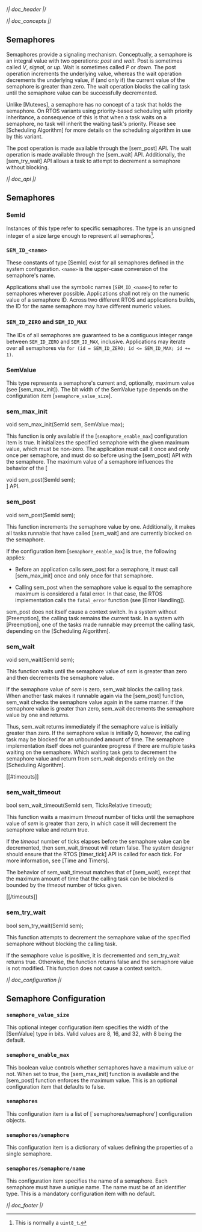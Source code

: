 /*| doc_header |*/

/*| doc_concepts |*/
## Semaphores

Semaphores provide a signaling mechanism.
Conceptually, a semaphore is an integral value with two operations: *post* and *wait*.
Post is sometimes called *V*, *signal*, or *up*.
Wait is sometimes called *P* or *down*.
The post operation increments the underlying value, whereas the wait operation decrements the underlying value, if (and only if) the current value of the semaphore is greater than zero.
The wait operation blocks the calling task until the semaphore value can be successfully decremented.

Unlike [Mutexes], a semaphore has no concept of a task that holds the semaphore.
On RTOS variants using priority-based scheduling with priority inheritance, a consequence of this is that when a task waits on a semaphore, no task will inherit the waiting task's priority.
Please see [Scheduling Algorithm] for more details on the scheduling algorithm in use by this variant.

The post operation is made available through the [<span class="api">sem_post</span>] API.
The wait operation is made available through the [<span class="api">sem_wait</span>] API.
Additionally, the [<span class="api">sem_try_wait</span>] API allows a task to attempt to decrement a semaphore without blocking.

/*| doc_api |*/
## Semaphores

### <span class="api">SemId</span>

Instances of this type refer to specific semaphores.
The type is an unsigned integer of a size large enough to represent all semaphores[^SemId_width].

[^SemId_width]: This is normally a `uint8_t`.

### `SEM_ID_<name>`

These constants of type [<span class="api">SemId</span>] exist for all semaphores defined in the system configuration.
`<name>` is the upper-case conversion of the semaphore's name.

Applications shall use the symbolic names [`SEM_ID_<name>`] to refer to semaphores wherever possible.
Applications shall not rely on the numeric value of a semaphore ID.
Across two different RTOS and applications builds, the ID for the same semaphore may have different numeric values.

### `SEM_ID_ZERO` and `SEM_ID_MAX`

The IDs of all semaphores are guaranteed to be a contiguous integer range between `SEM_ID_ZERO` and `SEM_ID_MAX`, inclusive.
Applications may iterate over all semaphores via `for (id = SEM_ID_ZERO; id <= SEM_ID_MAX; id += 1)`.

### <span class="api">SemValue</span>

This type represents a semaphore's current and, optionally, maximum value (see [<span class="api">sem_max_init</span>]).
The bit width of the <span class="api">SemValue</span> type depends on the configuration item [`semaphore_value_size`].

### <span class="api">sem_max_init</span>

<div class="codebox">void sem_max_init(SemId sem, SemValue max);</div>

This function is only available if the [`semaphore_enable_max`] configuration item is true.
It initializes the specified semaphore with the given maximum value, which must be non-zero.
The application must call it once and only once per semaphore, and must do so before using the [<span class="api">sem_post</span>] API with the semaphore.
The maximum value of a semaphore influences the behavior of the [<div class="codebox">void sem_post(SemId sem);</div>] API.

### <span class="api">sem_post</span>

<div class="codebox">void sem_post(SemId sem);</div>

This function increments the semaphore value by one.
Additionally, it makes all tasks runnable that have called [<span class="api">sem_wait</span>] and are currently blocked on the semaphore.

If the configuration item [`semaphore_enable_max`] is true, the following applies:

- Before an application calls <span class="api">sem_post</span> for a semaphore, it must call [<span class="api">sem_max_init</span>] once and only once for that semaphore.

- Calling <span class="api">sem_post</span> when the semaphore value is equal to the semaphore maximum is considered a fatal error.
  In that case, the RTOS implementation calls the `fatal_error` function (see [Error Handling]).

<span class="api">sem_post</span> does not itself cause a context switch.
In a system without [Preemption], the calling task remains the current task.
In a system with [Preemption], one of the tasks made runnable may preempt the calling task, depending on the [Scheduling Algorithm].


### <span class="api">sem_wait</span>

<div class="codebox">void sem_wait(SemId sem);</div>

This function waits until the semaphore value of *sem* is greater than zero and then decrements the semaphore value.

If the semaphore value of *sem* is zero, <span class="api">sem_wait</span> blocks the calling task.
When another task makes it runnable again via the [<span class="api">sem_post</span>] function, <span class="api">sem_wait</span> checks the semaphore value again in the same manner.
If the semaphore value is greater than zero, <span class="api">sem_wait</span> decrements the semaphore value by one and returns.

Thus, <span class="api">sem_wait</span> returns immediately if the semaphore value is initially greater than zero.
If the semaphore value is initially 0, however, the calling task may be blocked for an unbounded amount of time.
The semaphore implementation itself does not guarantee progress if there are multiple tasks waiting on the semaphore.
Which waiting task gets to decrement the semaphore value and return from <span class="api">sem_wait</span> depends entirely on the [Scheduling Algorithm].

[[#timeouts]]

### <span class="api">sem_wait_timeout</span>

<div class="codebox">bool sem_wait_timeout(SemId sem, TicksRelative timeout);</div>

This function waits a maximum *timeout* number of ticks until the semaphore value of *sem* is greater than zero, in which case it will decrement the semaphore value and return true.

If the *timeout* number of ticks elapses before the semaphore value can be decremented, then <span class="api">sem_wait_timeout</span> will return false.
The system designer should ensure that the RTOS [<span class="api">timer_tick</span>] API is called for each tick.
For more information, see [Time and Timers].

The behavior of <span class="api">sem_wait_timeout</span> matches that of [<span class="api">sem_wait</span>], except that the maximum amount of time that the calling task can be blocked is bounded by the *timeout* number of ticks given.

[[/timeouts]]

### <span class="api">sem_try_wait</span>

<div class="codebox">bool sem_try_wait(SemId sem);</div>

This function attempts to decrement the semaphore value of the specified semaphore without blocking the calling task.

If the semaphore value is positive, it is decremented and <span class="api">sem_try_wait</span> returns true.
Otherwise, the function returns false and the semaphore value is not modified.
This function does not cause a context switch.

/*| doc_configuration |*/
## Semaphore Configuration

### `semaphore_value_size`

This optional integer configuration item specifies the width of the [<span class="api">SemValue</span>] type in bits.
Valid values are 8, 16, and 32, with 8 being the default.

### `semaphore_enable_max`

This boolean value controls whether semaphores have a maximum value or not.
When set to true, the [<span class="api">sem_max_init</span>] function is available and the [<span class="api">sem_post</span>] function enforces the maximum value.
This is an optional configuration item that defaults to false.

### `semaphores`

This configuration item is a list of [`semaphores/semaphore'] configuration objects.

### `semaphores/semaphore`

This configuration item is a dictionary of values defining the properties of a single semaphore.

### `semaphores/semaphore/name`

This configuration item specifies the name of a semaphore.
Each semaphore must have a unique name.
The name must be of an identifier type.
This is a mandatory configuration item with no default.

/*| doc_footer |*/
